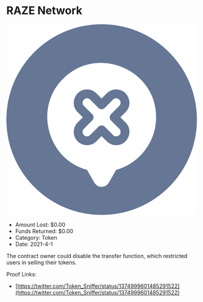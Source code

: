 # RAZE Network
![RAZE Network](/rektimages/RAZE-Network.png)
- Amount Lost: $0.00
- Funds Returned: $0.00
- Category: Token
- Date: 2021-4-1

The contract owner could disable the transfer function, which restricted users in selling their tokens.


Proof Links:
- [https://twitter.com/Token_Sniffer/status/1374999601485291522](https://twitter.com/Token_Sniffer/status/1374999601485291522)


